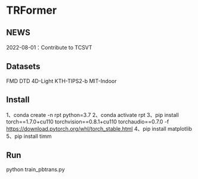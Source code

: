 # TRFormer


## NEWS
2022-08-01：Contribute to TCSVT


## Datasets
FMD
DTD
4D-Light
KTH-TIPS2-b
MIT-Indoor


## Install
1、conda create -n rpt python=3.7
2、conda activate rpt
3、pip install torch==1.7.0+cu110 torchvision==0.8.1+cu110 torchaudio==0.7.0 -f https://download.pytorch.org/whl/torch_stable.html
4、pip install matplotlib
5、pip install timm



## Run
python train_pbtrans.py 
